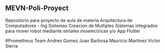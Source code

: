 ## MEVN-Poli-Proyect
Repositorio para proyecto de aula de materia Arquitectura de Computadores - Ing Sistemas
Creacion de Multiples Sistemas integrados para mover robot mediante señales mioelectricas y/o App Flutter


#Prometheus Team
Andres Gomez
Juan Barbosa
Mauricio Martinez
Victor Sierra

